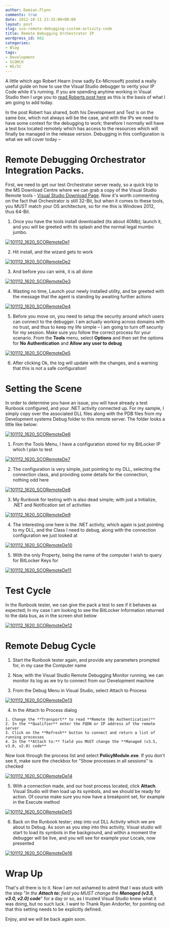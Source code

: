 ```yaml
---
author: Damian.Flynn
comments: true
date: 2012-10-11 23:33:00+00:00
layout: post
slug: sco-remote-debugging-custom-activity-code
title: Remote Debugging Orchestrator IP
wordpress_id: 662
categories:
- Blog
tags:
- Development
- SCORCH
- WS/SC
---
```


A little which ago Robert Hearn (now sadly Ex-Microsoft) posted a really useful guide on how to use the Visual Studio debugger to verity your IP Code while it's running. If you are spending anytime working in Visual Studio then I urge you to [read Roberts post here](http://blogs.technet.com/b/orchestrator/archive/2012/04/23/stepping-through-custom-activity-code-using-the-debugger.aspx) as this is the basis of what I am going to add today.

In the post Robert has shared, both his Development and Test is on the same box, which not always will be the case, and with the IPs we need to have some context for the debugging to work; therefore I normally will have a test box located remotely which has access to the resources which will finally be managed in the release version. Debugging in this configuration is what we will cover today –

# Remote Debugging Orchestrator Integration Packs.

First, we need to get our test Orchestrator server ready, so a quick trip to the MS Download Centre where we can grab a copy of the Visual Studio Remote tools - [Visual Studio Download Page](http://www.microsoft.com/visualstudio/eng/downloads). Now it's worth commenting on the fact that Orchestrator is still 32-Bit, but when it comes to these tools, you MUST match your OS architecture, so for me this is Windows 2012, thus 64-Bit.

  1. Once you have the tools install downloaded (its about 40Mb); launch it, and you will be greeted with its splash and the normal legal mumbo jumbo.

[![101112_1620_SCORemoteDe1](/assets/posts/2014/02/101112_1620_SCORemoteDe1_thumb.png)](/assets/posts/2014/02/101112_1620_SCORemoteDe1.png)

  2. Hit install, and the wizard gets to work

[![101112_1620_SCORemoteDe2](/assets/posts/2014/02/101112_1620_SCORemoteDe2_thumb.png)](/assets/posts/2014/02/101112_1620_SCORemoteDe2.png)

  3. And before you can wink, it is all done

[![101112_1620_SCORemoteDe3](/assets/posts/2014/02/101112_1620_SCORemoteDe3_thumb.png)](/assets/posts/2014/02/101112_1620_SCORemoteDe3.png)

  4. Wasting no time, Launch your newly installed utility, and be greeted with the message that the agent is standing by awaiting further actions

[![101112_1620_SCORemoteDe4](/assets/posts/2014/02/101112_1620_SCORemoteDe4_thumb.png)](/assets/posts/2014/02/101112_1620_SCORemoteDe4.png)

  5. Before you move on, you need to setup the security around which users can connect to the debugger. I am actually working across domains with no trust, and thus to keep my life simple – I am going to turn off security for my session. Make sure you follow the correct process for your scenario. From the **Tools** menu, select **Options** and then set the options for **No Authentication** and **Allow any user to debug**

[![101112_1620_SCORemoteDe5](/assets/posts/2014/02/101112_1620_SCORemoteDe5_thumb.png)](/assets/posts/2014/02/101112_1620_SCORemoteDe5.png)

  6. After clicking Ok, the log will update with the changes, and a warning that this is not a safe configuration! 

# Setting the Scene

In order to determine you have an issue, you will have already a test Runbook configured, and your .NET activity connected up. For my sample, I simply copy over the associated DLL files along with the PDB files from my Development systems Debug folder to this remote server. The folder looks a little like below:

[![101112_1620_SCORemoteDe6](/assets/posts/2014/02/101112_1620_SCORemoteDe6_thumb.png)](/assets/posts/2014/02/101112_1620_SCORemoteDe6.png)

  1. From the Tools Menu, I have a configuration stored for my BitLocker IP which I plan to test

[![101112_1620_SCORemoteDe7](/assets/posts/2014/02/101112_1620_SCORemoteDe7_thumb.png)](/assets/posts/2014/02/101112_1620_SCORemoteDe7.png)

  2. The configuration is very simple, just pointing to my DLL, selecting the connection class, and providing some details for the connection, nothing odd here

[![101112_1620_SCORemoteDe8](/assets/posts/2014/02/101112_1620_SCORemoteDe8_thumb.png)](/assets/posts/2014/02/101112_1620_SCORemoteDe8.png)

  3. My Runbook for testing with is also dead simple; with just a Initialize, .NET and Notification set of activities

[![101112_1620_SCORemoteDe9](/assets/posts/2014/02/101112_1620_SCORemoteDe9_thumb.png)](/assets/posts/2014/02/101112_1620_SCORemoteDe9.png)

  4. The interesting one here is the .NET activity, which again is just pointing to my DLL, and the Class I need to debug, along with the connection configuration we just looked at

[![101112_1620_SCORemoteDe10](/assets/posts/2014/02/101112_1620_SCORemoteDe10_thumb.png)](/assets/posts/2014/02/101112_1620_SCORemoteDe10.png)

  5. With the only Property, being the name of the computer I wish to query for BitLocker Keys for

[![101112_1620_SCORemoteDe11](/assets/posts/2014/02/101112_1620_SCORemoteDe11_thumb.png)](/assets/posts/2014/02/101112_1620_SCORemoteDe11.png)

# Test Cycle

In the Runbook tester, we can give the pack a test to see if it behaves as expected; In my case I am looking to see the BitLocker Information returned to the data bus, as in the screen shot below

[![101112_1620_SCORemoteDe12](/assets/posts/2014/02/101112_1620_SCORemoteDe12_thumb.png)](/assets/posts/2014/02/101112_1620_SCORemoteDe12.png)

# Remote Debug Cycle

  1. Start the Runbook tester again, and provide any parameters prompted for, in my case the Computer name

  2. Now, with the Visual Studio Remote Debugging Monitor running, we can monitor its log as we try to connect from our Development machine

  3. From the Debug Menu in Visual Studio, select Attach to Process

[![101112_1620_SCORemoteDe13](/assets/posts/2014/02/101112_1620_SCORemoteDe13_thumb.png)](/assets/posts/2014/02/101112_1620_SCORemoteDe13.png)

  4. In the Attach to Process dialog

    1. Change the **Transport** to read **Remote (No Authentication)**  
    2. In the **Qualifier** enter the FQDN or IP address of the remote server  
    3. Click on the **Refresh** button to connect and return a list of running processes  
    4. In the **Attach to:** field you MUST change the **Managed (v3.5, v3.0, v2.0) code**

Now look through the process list and select **PolicyModule.exe**. If you don't see it, make sure the checkbox for "Show processes in all sessions" is checked

[![101112_1620_SCORemoteDe14](/assets/posts/2014/02/101112_1620_SCORemoteDe14_thumb.png)](/assets/posts/2014/02/101112_1620_SCORemoteDe14.png)

  5. With a connection made, and our host process located, click **Attach**. Visual Studio will then load up its symbols, and we should be ready for action. Of course make sure you now have a breakpoint set, for example in the Execute method

[![101112_1620_SCORemoteDe15](/assets/posts/2014/02/101112_1620_SCORemoteDe15_thumb.png)](/assets/posts/2014/02/101112_1620_SCORemoteDe15.png)

  6. Back on the Runbook tester; step into out DLL Activity which we are about to Debug. As soon as you step into this activity, Visual studio will start to load its symbols in the background, and within a moment the debugger will be live, and you will see for example your Locals, now presented

[![101112_1620_SCORemoteDe16](/assets/posts/2014/02/101112_1620_SCORemoteDe16_thumb.png)](/assets/posts/2014/02/101112_1620_SCORemoteDe16.png)

# Wrap Up

That's all there is to it. Now I am not ashamed to admit that I was stuck with the step "_In the **Attach to:** field you MUST change the **Managed (v3.5, v3.0, v2.0) code**_" for a day or so, as I trusted Visual Studio knew what it was doing, but no such luck. I want to Thank Ryan Andorfer, for pointing out that this setting needs to be explicitly defined.

Enjoy, and we will be back again soon.
